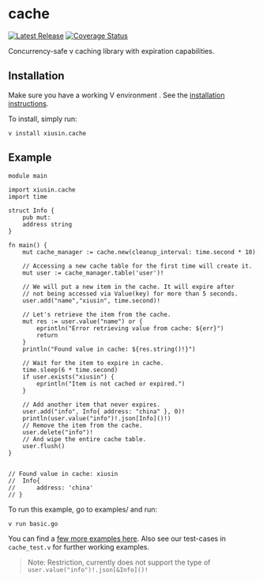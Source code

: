 # cache

[![Latest Release](https://img.shields.io/github/release/xiusin/cache.svg)](https://github.com/xiusin/cache/releases)
[![Coverage Status](https://coveralls.io/repos/github/xiusin/cache/badge.svg?branch=master)](https://coveralls.io/github/xiusin/cache?branch=master)

Concurrency-safe v caching library with expiration capabilities.

## Installation

Make sure you have a working V environment .
See the [installation instructions](https://github.com/vlang/v/blob/master/doc/docs.md#installing-v-from-source).

To install, simply run:

```
v install xiusin.cache
```

## Example
```vlang
module main

import xiusin.cache
import time

struct Info {
	pub mut:
	address string
}

fn main() {
	mut cache_manager := cache.new(cleanup_interval: time.second * 10)

	// Accessing a new cache table for the first time will create it.
	mut user := cache_manager.table('user')!

	// We will put a new item in the cache. It will expire after
	// not being accessed via Value(key) for more than 5 seconds.
	user.add("name","xiusin", time.second)!

	// Let's retrieve the item from the cache.
	mut res := user.value("name") or {
		eprintln("Error retrieving value from cache: ${err}")
		return
	}
	println("Found value in cache: ${res.string()!}")

	// Wait for the item to expire in cache.
	time.sleep(6 * time.second)
	if user.exists("xiusin") {
		eprintln("Item is not cached or expired.")
	}

	// Add another item that never expires.
	user.add("info", Info{ address: "china" }, 0)!
	println(user.value("info")!.json[Info]()!)
	// Remove the item from the cache.
	user.delete("info")!
	// And wipe the entire cache table.
	user.flush()
}


// Found value in cache: xiusin
//	Info{
//	    address: 'china'
// }
```

To run this example, go to examples/ and run:

    v run basic.go

You can find a [few more examples here](https://github.com/xiusin/cache/tree/master/examples).
Also see our test-cases in `cache_test.v` for further working examples.


> Note: Restriction, currently does not support the type of `user.value("info")!.json[&Info]()!`
